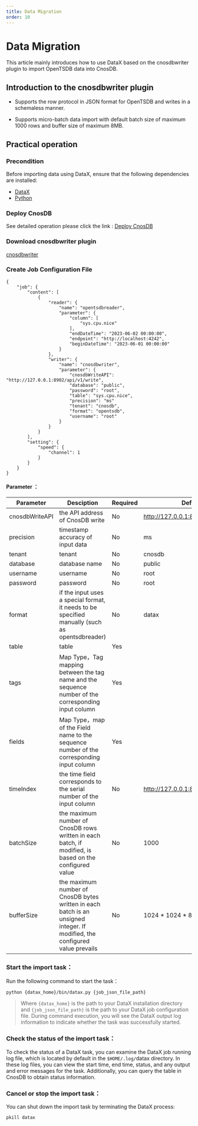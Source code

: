 ```yaml
---
title: Data Migration
order: 10
---
```


# Data Migration

This article mainly introduces how to use DataX based on the cnosdbwriter plugin to import OpenTSDB data into CnosDB.

## Introduction to the cnosdbwriter plugin

* Supports the row protocol in JSON format for OpenTSDB and writes in a schemaless manner.

* Supports micro-batch data import with default batch size of maximum 1000 rows and buffer size of maximum 8MB.

## Practical operation

### Precondition

Before importing data using DataX, ensure that the following dependencies are installed:

* [ DataX ](https://github.com/alibaba/DataX/releases)
* [ Python ](https://www.python.org/downloads/)

### Deploy CnosDB

See detailed operation please click the link : [ Deploy CnosDB ](../start/quick_start.md)

### Download cnosdbwriter plugin

[cnosdbwriter](https://github.com/cnosdb/DataX) 

### Create Job Configuration File

```shell
{
    "job": {
        "content": [
            {
                "reader": {
                    "name": "opentsdbreader",
                    "parameter": {
                        "column": [
                            "sys.cpu.nice"
                        ],
                        "endDateTime": "2023-06-02 00:00:00",
                        "endpoint": "http://localhost:4242",
                        "beginDateTime": "2023-06-01 00:00:00"
                    }
                },
                "writer": {
                    "name": "cnosdbwriter",
                    "parameter": {
                        "cnosdbWriteAPI": "http://127.0.0.1:8902/api/v1/write",
                        "database": "public",
                        "password": "root",
                        "table": "sys.cpu.nice",
                        "precision": "ms"
                        "tenant": "cnosdb",
                        "format": "opentsdb",
                        "username": "root"
                    }
                }
            }
        ],
        "setting": {
            "speed": {
                "channel": 1
            }
        }
    }
}
```

#### Parameter ：
| Parameter | Desciption | Required | Default | Optional |
| --- | --- | --- | --- | --- |
| cnosdbWriteAPI | the API address of CnosDB write | No | http://127.0.0.1:8902/api/v1/write |  |
| precision | timestamp accuracy of input data | No | ms | ms/us/ns |
| tenant | tenant | No | cnosdb |  |
| database | database name | No | public |  |
| username | username  | No | root |  |
| password | password | No | root |  |
| format | if the input uses a special format, it needs to be specified manually (such as opentsdbreader) | No | datax | datax/opentsdb（there is no additional need to set the table tags fields timeIndex） |
| table | table | Yes |  |  |
| tags | Map Type，Tag mapping between the tag name and the sequence number of the corresponding input column | Yes |  |  |
| fields | Map Type，map of the Field name to the sequence number of the corresponding input column | Yes |  |  |
| timeIndex | the time field corresponds to the serial number of the input column | No | http://127.0.0.1:8902/api/v1/write |  |
| batchSize | the maximum number of CnosDB rows written in each batch, if modified, is based on the configured value | No | 1000 |  |
| bufferSize | the maximum number of CnosDB bytes written in each batch is an unsigned integer. If modified, the configured value prevails | No | 1024 * 1024 * 8 |  |

### Start the import task：
Run the following command to start the task：
``` shell
python {datax_home}/bin/datax.py {job_json_file_path}
```
> Where `{datax_home}` is the path to your DataX installation directory and `{job_json_file_path}` is the path to your DataX job configuration file. During command execution, you will see the DataX output log information to indicate whether the task was successfully started.

### Check the status of the import task：

To check the status of a DataX task, you can examine the DataX job running log file, which is located by default in the `$HOME/.log/`datax directory. In these log files, you can view the start time, end time, status, and any output and error messages for the task. Additionally, you can query the table in CnosDB to obtain status information.

### Cancel or stop the import task：

You can shut down the import task by terminating the DataX process:
```shell
pkill datax
```



